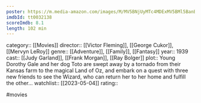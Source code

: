 ```yaml
---
poster: https://m.media-amazon.com/images/M/MV5BNjUyMTc4MDExMV5BMl5BanBnXkFtZTgwNDg0NDIwMjE@._V1_SX300.jpg
imdbId: tt0032138
scoreImdb: 8.1
length: 102 min
---
```


category:: [[Movies]]
director:: [[Victor Fleming]], [[George Cukor]], [[Mervyn LeRoy]]
genre:: [[Adventure]], [[Family]], [[Fantasy]]
year:: 1939
cast:: [[Judy Garland]], [[Frank Morgan]], [[Ray Bolger]]
plot:: Young Dorothy Gale and her dog Toto are swept away by a tornado from their Kansas farm to the magical Land of Oz, and embark on a quest with three new friends to see the Wizard, who can return her to her home and fulfill the other...
watchlist:: [[2023-05-04]]
rating::

#movies 

